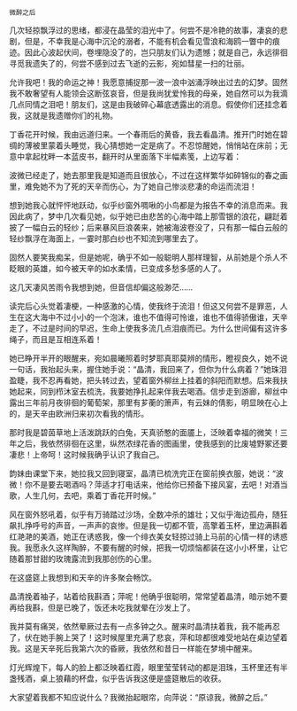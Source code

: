     微醉之后 

   几次轻掠飘浮过的思绪，都浸在晶莹的泪光中了。何尝不是冷艳的故事，凄哀的悲剧，但是，不幸我是心海中沉沦的溺者，不能有机会看见雪浪和海鸥一瞥中的痕迹。因此心波起伏间，卷埋隐没了的，岂只朋友们认为遗憾；就是自己，永远徘徊寻觅我遗失了的，何尝不感到过去飞逝的云影，宛如彗星一扫的壮丽。

   允许我吧！我的命运之神！我愿意捕捉那一波一浪中汹涌浮映出过去的幻梦。固然我不敢奢望有人能领会这断弦哀音，但是我尚犹爱怜我的母亲，她自然可以为我滴几点同情之泪吧！朋友们，这是由我破碎心幕底透露出的消息。假使你们还挂念着我，这就是我遗赠你们的礼物。

   丁香花开时候，我由远道归来。一个春雨后的黄昏，我去看晶清。推开门时她在碧绸的薄被里蒙着头睡觉，我心猜想她一定是病了。不忍惊醒她，悄悄站在床前；无意中拿起枕畔一本蓝皮书，翻开时从里面落下半幅素笺，上边写着：

   波微已经走了，她去那里我是知道而且很放心，不过在这样繁华如碎锦似的春之画里，难免她不为了死的天辛而伤心，为了她自己惨淡悲凄的命运而流泪！

   想到她我心就怦怦地跃动，似乎纱窗外啁啾的小鸟都是为报告不幸的消息而来。我因此病了，梦中几次看见她，似乎她已由悲苦的心海中踏上那雪银的浪花，翩跹着披了一幅白云的轻纱；后来暴风巨浪袭来，她被海波卷没了，只有那一幅白云般的轻纱飘浮在海面上，一霎时那白纱也不知流到哪里去了。

   固然人要笑我痴呆，但是她呢，确乎不如一般聪明人那样理智，从前她是个杀人不眨眼的英雄，如今被天辛的如水柔情，已变成多愁多感的人了。

   这几天凄风苦雨令我想到她，但音信却偏这般渺茫……

   读完后心头觉着凄梗，一种感激的心情，使我终于流泪！但这又何尝不是罪恶，人生在这大海中不过小小的一个泡沫，谁也不值得可怜谁，谁也不值得骄傲谁，天辛走了，不过是时间的早迟，生命上使我多流几点泪痕而已。为什么世间偏有这许多绳子，而且是互相连系着！

   她已睁开半开的眼醒来，宛如晨曦照着时梦耶真耶莫辨的情形，瞪视良久，她不说一句话，我抬起头来，握住她手说：“晶清，我回来了，但你为什么病着？”她珠泪盈睫，我不忍再看她，把头转过去，望着窗外柳丝上挂着的斜阳而默想。后来我扶她起来，同到栉沐室去梳洗，我要她挣扎起来伴我去喝酒。信步走到游廊，柳丝中露出三年前月夜徘徊的葡萄架，那里有芗蘅的箫声，有云妹的倩影，明显映在心上的，是天辛由欧洲归来初次看我的情形。

   那时我是碧茵草地上活泼跳跃的白兔，天真骄憨的面靥上，泛映着幸福的微笑！三年之后，我依然徘徊在这里，纵然浓绿花香的图画里，使我感到的比废墟野冢还要凄悲！上帝呵！这时候我确乎认识了我自己。

   韵妹由课堂下来，她拉我又回到寝室，晶清已梳洗完正在窗前换衣服，她说：“波微！你不是要去喝酒吗？萍适才打电话来，他给你已预备下接风宴，去吧！对酒当歌，人生几何，去吧，乘着丁香花开时候。”

   风在窗外怒吼着，似乎有万骑踏过沙场，全数冲杀的雄壮；又似乎海边孤舟，随狂飙扎挣呼号的声音，一声声的哀惨。但是我一切都不管，高擎着玉杯，里边满斟着红滟滟的美酒，她正在诱惑我，像一个绯衣美女轻掠过骑上马前的心情一样的诱惑我。我愿永久这样陶醉，不要有醒的时候，把我一切烦恼都装在这小小杯里，让它随着那甘甜的玫瑰露流到我那创伤的心里。

   在这盛筵上我想到和天辛的许多聚会畅饮。

   晶清挽着袖子，站着给我斟酒；萍呢！他确乎很聪明，常常望着晶清，暗示她不要再给我斟，但是已晚了，饭还未吃我就晕在沙发上了。

   我并莫有痛哭，依然晕厥过去有一点多钟之久。醒来时晶清扶着我，我不能再忍了，伏在她手腕上哭了！这时候屋里充满了悲哀，萍和琼都很难受地站在桌边望着我。这是天辛死后我第六次的昏厥，我依然和昔日一样能在梦境中醒来。

   灯光辉煌下，每人的脸上都泛映着红霞，眼里莹莹转动的都是泪珠，玉杯里还有半盏残酒，桌上狼藉的杯盘，似乎告诉我这便是盛筵散后的收获。

   大家望着我都不知应说什么？我微抬起眼帘，向萍说：“原谅我，微醉之后。”

